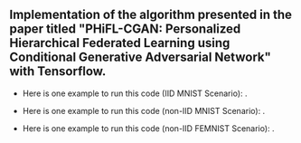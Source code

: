 Implementation of the algorithm presented in the paper titled "PHiFL-CGAN: Personalized Hierarchical Federated Learning using Conditional Generative Adversarial Network" with Tensorflow.
--
* Here is one example to run this code (IID MNIST Scenario):
    .

* Here is one example to run this code (non-IID MNIST Scenario):
    .

* Here is one example to run this code (non-IID FEMNIST Scenario):
    .
